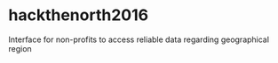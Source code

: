 # hackthenorth2016
Interface for non-profits to access reliable data regarding geographical region 

